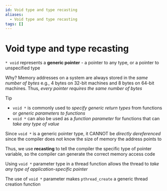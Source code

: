 ```yaml
---
id: Void type and type recasting
aliases:
  - Void type and type recasting
tags: []
---
```


# Void type and type recasting

`* void` represents a **generic pointer** - a pointer to any type, or a pointer to unspecified type

Why? Memory addresses on a system are always stored in the _same number of bytes_ e.g., 4 bytes on 32-bit machines and 8 bytes on 64-bit machines. Thus, _every pointer requires the same number of bytes_

> [!TIP]
>
> - `void *` is commonly used to _specify generic return types_ from functions or _generic parameters to functions_
> - `void *` can also be used as a _function parameter_ for functions that can _take any type of value_

Since `void *` is a generic pointer type, it CANNOT be _directly dereferenced_ since the compiler does not know the size of memory the address points to

Thus, we use **recasting** to tell the compiler the specific type of pointer variable, so the compiler can generate the correct memory access code

Using `void *` parameter type in a thread function allows the thread to _take any type of application-specific pointer_

The use of `void *` parameter makes `pthread_create` a generic thread creation function
